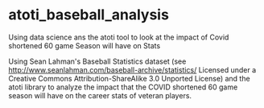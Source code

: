# atoti_baseball_analysis
Using data science ans the atoti tool to look at the impact of Covid shortened 60 game Season will have on Stats 

Using Sean Lahman's Baseball Statistics dataset (see  http://www.seanlahman.com/baseball-archive/statistics/ Licensed under a Creative Commons Attribution-ShareAlike 3.0 Unported License) and the atoti library to analyze the impact that the COVID shortened 60 game season will have on the career stats of veteran players.  
